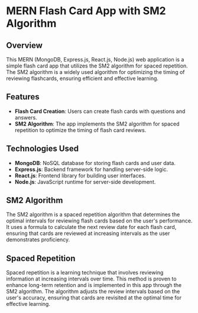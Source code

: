 # MERN Flash Card App with SM2 Algorithm

## Overview

This MERN (MongoDB, Express.js, React.js, Node.js) web application is a simple flash card app that utilizes the SM2 algorithm for spaced repetition. The SM2 algorithm is a widely used algorithm for optimizing the timing of reviewing flashcards, ensuring efficient and effective learning.

## Features

- **Flash Card Creation**: Users can create flash cards with questions and answers.
- **SM2 Algorithm**: The app implements the SM2 algorithm for spaced repetition to optimize the timing of flash card reviews.

## Technologies Used

- **MongoDB**: NoSQL database for storing flash cards and user data.
- **Express.js**: Backend framework for handling server-side logic.
- **React.js**: Frontend library for building user interfaces.
- **Node.js**: JavaScript runtime for server-side development.
## SM2 Algorithm
The SM2 algorithm is a spaced repetition algorithm that determines the optimal intervals for reviewing flash cards based on the user's performance. It uses a formula to calculate the next review date for each flash card, ensuring that cards are reviewed at increasing intervals as the user demonstrates proficiency.

## Spaced Repetition
Spaced repetition is a learning technique that involves reviewing information at increasing intervals over time. This method is proven to enhance long-term retention and is implemented in this app through the SM2 algorithm. The algorithm adjusts the review intervals based on the user's accuracy, ensuring that cards are revisited at the optimal time for effective learning.
